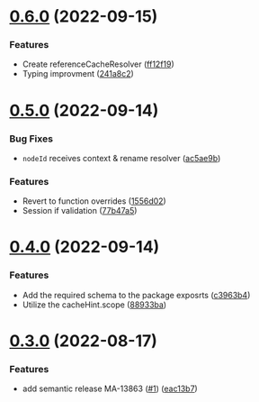 # [0.6.0](https://github.com/Otard95/apollo-cache-field-resolver/compare/v0.5.0...v0.6.0) (2022-09-15)


### Features

* Create referenceCacheResolver ([ff12f19](https://github.com/Otard95/apollo-cache-field-resolver/commit/ff12f19a95d76d217a6e139b65893a5c4266cc97))
* Typing improvment ([241a8c2](https://github.com/Otard95/apollo-cache-field-resolver/commit/241a8c25fffbc8c78ed5012623d40ea4e3991b0e))

# [0.5.0](https://github.com/Otard95/apollo-cache-field-resolver/compare/v0.4.0...v0.5.0) (2022-09-14)


### Bug Fixes

* `nodeId` receives context & rename resolver ([ac5ae9b](https://github.com/Otard95/apollo-cache-field-resolver/commit/ac5ae9b11a156d5d3ae5bd2f811d938081b49345))


### Features

* Revert to function overrides ([1556d02](https://github.com/Otard95/apollo-cache-field-resolver/commit/1556d029477c9a03475540d45d97b7878f664499))
* Session if validation ([77b47a5](https://github.com/Otard95/apollo-cache-field-resolver/commit/77b47a54d81939783596cb9886f9a56b809d31e2))

# [0.4.0](https://github.com/Otard95/apollo-cache-field-resolver/compare/v0.3.0...v0.4.0) (2022-09-14)


### Features

* Add the required schema to the package exposrts ([c3963b4](https://github.com/Otard95/apollo-cache-field-resolver/commit/c3963b4a5e36209411538ce80e61afc4033bbbe8))
* Utilize the cacheHint.scope ([88933ba](https://github.com/Otard95/apollo-cache-field-resolver/commit/88933ba47ec45d8e45b83c6d1f37e89ae862fdec))

# [0.3.0](https://github.com/Otard95/apollo-cache-field-resolver/compare/v0.2.4...v0.3.0) (2022-08-17)


### Features

* add semantic release MA-13863 ([#1](https://github.com/Otard95/apollo-cache-field-resolver/issues/1)) ([eac13b7](https://github.com/Otard95/apollo-cache-field-resolver/commit/eac13b77399af9e6c96466c582e2b722fe20364e))
